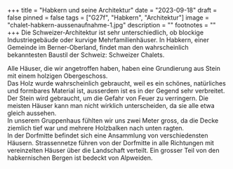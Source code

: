 +++
title = "Habkern und seine Architektur"
date = "2023-09-18"
draft = false
pinned = false
tags = ["G27f", "Habkern", "Architektur"]
image = "chalet-habkern-aussenaufnahme-1.jpg"
description = ""
footnotes = ""
+++
Die Schweizer-Architektur ist sehr unterschiedlich, ob blockige Industriegebäude oder kurvige Mehrfamilienhäuser. In Habkern, einer Gemeinde im Berner-Oberland, findet man den wahrscheinlich bekanntesten Baustil der Schweiz: Schweizer Chalets.

Alle Häuser, die wir angetroffen haben, haben eine Grundierung aus Stein mit einem holzigen Obergeschoss. \
Das Holz wurde wahrscheinlich gebraucht, weil es ein schönes, natürliches und formbares Material ist, ausserdem ist es in der Gegend sehr verbreitet. Der Stein wird gebraucht, um die Gefahr von Feuer zu verringern. Die meisten Häuser kann man nicht wirklich unterscheiden, da sie alle etwa gleich aussehen. \
In unserem Gruppenhaus fühlten wir uns zwei Meter gross, da die Decke ziemlich tief war und mehrere Holzbalken nach unten ragten.\
In der Dorfmitte befindet sich eine Ansammlung von verschiedensten Häusern. Strassennetze führen von der Dorfmitte in alle Richtungen mit vereinzelten Häuser über die Landschaft verteilt. Ein grosser Teil von den habkernischen Bergen ist bedeckt von Alpweiden.